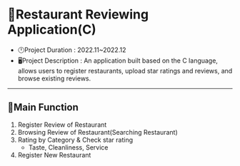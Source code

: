 # 🍴Restaurant Reviewing Application(C)
- 🕛Project Duration : 2022.11~2022.12
- 🖥️Project Description : An application built based on the C language, allows users to register restaurants, upload star ratings and reviews, and browse existing reviews.
---
## 📌Main Function
1. Register Review of Restaurant
2. Browsing Review of Restaurant(Searching Restaurant)
3. Rating by Category & Check star rating
   - Taste, Cleanliness, Service
4. Register New Restaurant
